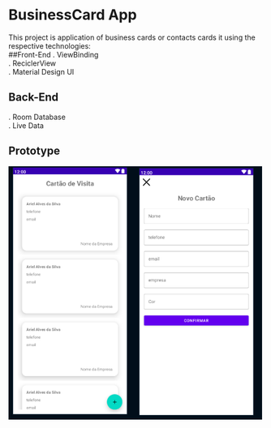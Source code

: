 # BusinessCard App
This project is application of business cards or contacts cards
it using the respective technologies:
<br>
##Front-End
. ViewBinding
<br>
. ReciclerView
<br>
. Material Design UI
<br>
## Back-End
. Room Database
<br>
. Live Data
<br>
## Prototype
<img src="./project.png" height="500" width="500">
